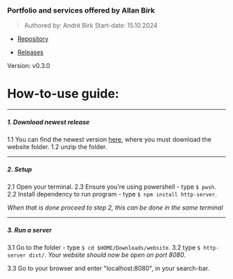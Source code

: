 ### Portfolio and services offered by Allan Birk
> Authored by: André Birk
> Start-date: 15.10.2024

- [Repository](https://github.com/AndrxB/School-Website)

- [Releases](https://github.com/AndrxB/School-Website/releases)

Version: v0.3.0

# How-to-use guide:
___

##### 1. Download newest release
1.1 You can find the newest version [here](https://github.com/AndrxB/School-Website/releases), where you must download the website folder.
1.2 unzip the folder.
___

##### 2. Setup
2.1 Open your terminal.
2.3 Ensure you're using powershell - type `$ pwsh`.
2.2 Install dependency to run program - type `$ npm install http-server`.

*When that is done proceed to step 2, this can be done in the same terminal*

___

##### 3. Run a server
3.1 Go to the folder - type `$ cd $HOME/Downloads/website`.
3.2 type `$ http-server dist/`. *Your website should now be open on port 8080*.

3.3 Go to your browser and enter "localhost:8080", in your search-bar.